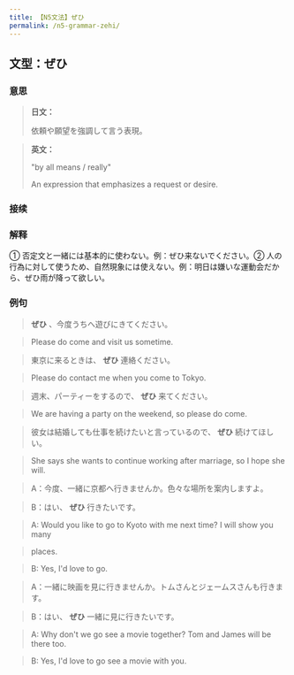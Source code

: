 ```yaml
---
title: 【N5文法】ぜひ
permalink: /n5-grammar-zehi/
---
```


## 文型：ぜひ

### 意思

> **日文：**
> 
> 依頼や願望を強調して言う表現。


> **英文：**
> 
> "by all means / really"
> 
> An expression that emphasizes a request or desire.


### 接续



### 解释

① 否定文と一緒には基本的に使わない。例：ぜひ来ないでください。② 人の行為に対して使うため、自然現象には使えない。例：明日は嫌いな運動会だから、ぜひ雨が降って欲しい。

### 例句

> **ぜひ** 、今度うちへ遊びにきてください。

> Please do come and visit us sometime.

> 東京に来るときは、 **ぜひ** 連絡ください。

> Please do contact me when you come to Tokyo.

> 週末、パーティーをするので、 **ぜひ** 来てください。

> We are having a party on the weekend, so please do come.

> 彼女は結婚しても仕事を続けたいと言っているので、 **ぜひ** 続けてほしい。

> She says she wants to continue working after marriage, so I hope she will.

> A：今度、一緒に京都へ行きませんか。色々な場所を案内しますよ。

> B：はい、 **ぜひ** 行きたいです。

> A: Would you like to go to Kyoto with me next time? I will show you many

> places.

> B: Yes, I'd love to go.

> A：一緒に映画を見に行きませんか。トムさんとジェームスさんも行きます。

> B：はい、 **ぜひ** 一緒に見に行きたいです。

> A: Why don't we go see a movie together? Tom and James will be there too.

> B: Yes, I'd love to go see a movie with you.

